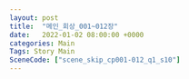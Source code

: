 ```yaml
---
layout: post
title:  "메인_회상_001~012장"
date:   2022-01-02 08:00:00 +0000
categories: Main
Tags: Story Main
SceneCode: ["scene_skip_cp001-012_q1_s10"]
---
```

